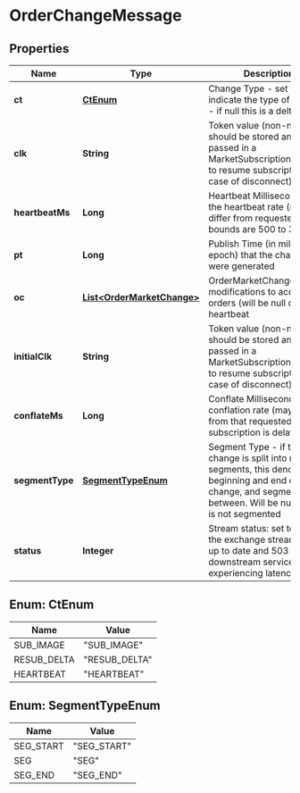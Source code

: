 
# OrderChangeMessage

## Properties
Name | Type | Description | Notes
------------ | ------------- | ------------- | -------------
**ct** | [**CtEnum**](#CtEnum) | Change Type - set to indicate the type of change - if null this is a delta) |  [optional]
**clk** | **String** | Token value (non-null) should be stored and passed in a MarketSubscriptionMessage to resume subscription (in case of disconnect) |  [optional]
**heartbeatMs** | **Long** | Heartbeat Milliseconds - the heartbeat rate (may differ from requested: bounds are 500 to 30000) |  [optional]
**pt** | **Long** | Publish Time (in millis since epoch) that the changes were generated |  [optional]
**oc** | [**List&lt;OrderMarketChange&gt;**](OrderMarketChange.md) | OrderMarketChanges - the modifications to account&#39;s orders (will be null on a heartbeat |  [optional]
**initialClk** | **String** | Token value (non-null) should be stored and passed in a MarketSubscriptionMessage to resume subscription (in case of disconnect) |  [optional]
**conflateMs** | **Long** | Conflate Milliseconds - the conflation rate (may differ from that requested if subscription is delayed) |  [optional]
**segmentType** | [**SegmentTypeEnum**](#SegmentTypeEnum) | Segment Type - if the change is split into multiple segments, this denotes the beginning and end of a change, and segments in between. Will be null if data is not segmented |  [optional]
**status** | **Integer** | Stream status: set to null if the exchange stream data is up to date and 503 if the downstream services are experiencing latencies |  [optional]


<a name="CtEnum"></a>
## Enum: CtEnum
Name | Value
---- | -----
SUB_IMAGE | &quot;SUB_IMAGE&quot;
RESUB_DELTA | &quot;RESUB_DELTA&quot;
HEARTBEAT | &quot;HEARTBEAT&quot;


<a name="SegmentTypeEnum"></a>
## Enum: SegmentTypeEnum
Name | Value
---- | -----
SEG_START | &quot;SEG_START&quot;
SEG | &quot;SEG&quot;
SEG_END | &quot;SEG_END&quot;



